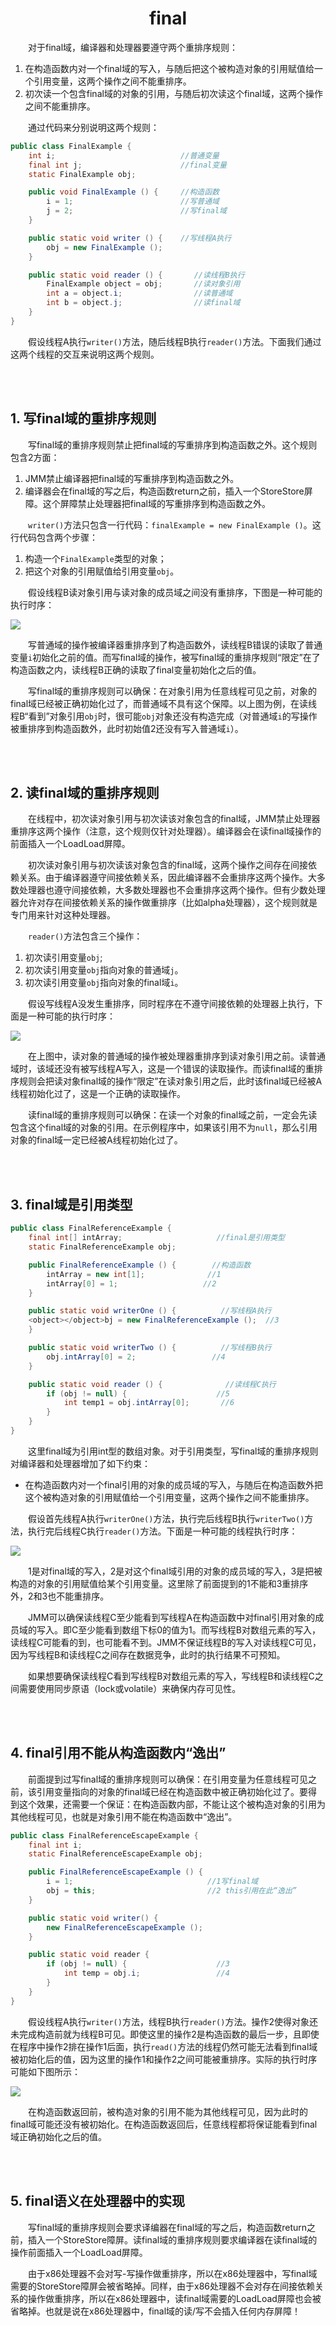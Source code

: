 # <center>final</center>




&#12288;&#12288;对于final域，编译器和处理器要遵守两个重排序规则：
1. 在构造函数内对一个final域的写入，与随后把这个被构造对象的引用赋值给一个引用变量，这两个操作之间不能重排序。
2. 初次读一个包含final域的对象的引用，与随后初次读这个final域，这两个操作之间不能重排序。

&#12288;&#12288;通过代码来分别说明这两个规则：

``` java
public class FinalExample {
    int i;                            //普通变量
    final int j;                      //final变量
    static FinalExample obj;

    public void FinalExample () {     //构造函数
        i = 1;                        //写普通域
        j = 2;                        //写final域
    }

    public static void writer () {    //写线程A执行
        obj = new FinalExample ();
    }

    public static void reader () {       //读线程B执行
        FinalExample object = obj;       //读对象引用
        int a = object.i;                //读普通域
        int b = object.j;                //读final域
    }
}
```

&#12288;&#12288;假设线程A执行`writer()`方法，随后线程B执行`reader()`方法。下面我们通过这两个线程的交互来说明这两个规则。

<br></br>



## 1. 写final域的重排序规则

&#12288;&#12288;写final域的重排序规则禁止把final域的写重排序到构造函数之外。这个规则包含2方面：
1. JMM禁止编译器把final域的写重排序到构造函数之外。
2. 编译器会在final域的写之后，构造函数return之前，插入一个StoreStore屏障。这个屏障禁止处理器把final域的写重排序到构造函数之外。

&#12288;&#12288;`writer()`方法只包含一行代码：`finalExample = new FinalExample ()`。这行代码包含两个步骤：
1. 构造一个`FinalExample`类型的对象；
2. 把这个对象的引用赋值给引用变量`obj`。

&#12288;&#12288;假设线程B读对象引用与读对象的成员域之间没有重排序，下图是一种可能的执行时序：

![](./Images/final1.png)

&#12288;&#12288;写普通域的操作被编译器重排序到了构造函数外，读线程B错误的读取了普通变量`i`初始化之前的值。而写final域的操作，被写final域的重排序规则“限定”在了构造函数之内，读线程B正确的读取了final变量初始化之后的值。

&#12288;&#12288;写final域的重排序规则可以确保：在对象引用为任意线程可见之前，对象的final域已经被正确初始化过了，而普通域不具有这个保障。以上图为例，在读线程B“看到”对象引用`obj`时，很可能`obj`对象还没有构造完成（对普通域`i`的写操作被重排序到构造函数外，此时初始值2还没有写入普通域`i`）。

<br></br>



## 2. 读final域的重排序规则

&#12288;&#12288;在线程中，初次读对象引用与初次读该对象包含的final域，JMM禁止处理器重排序这两个操作（注意，这个规则仅针对处理器）。编译器会在读final域操作的前面插入一个LoadLoad屏障。

&#12288;&#12288;初次读对象引用与初次读该对象包含的final域，这两个操作之间存在间接依赖关系。由于编译器遵守间接依赖关系，因此编译器不会重排序这两个操作。大多数处理器也遵守间接依赖，大多数处理器也不会重排序这两个操作。但有少数处理器允许对存在间接依赖关系的操作做重排序（比如alpha处理器），这个规则就是专门用来针对这种处理器。

&#12288;&#12288;`reader()`方法包含三个操作：
1. 初次读引用变量`obj`;
2. 初次读引用变量`obj`指向对象的普通域`j`。
3. 初次读引用变量`obj`指向对象的final域`i`。

&#12288;&#12288;假设写线程A没发生重排序，同时程序在不遵守间接依赖的处理器上执行，下面是一种可能的执行时序：

![](./Images/final2.png)

&#12288;&#12288;在上图中，读对象的普通域的操作被处理器重排序到读对象引用之前。读普通域时，该域还没有被写线程A写入，这是一个错误的读取操作。而读final域的重排序规则会把读对象final域的操作“限定”在读对象引用之后，此时该final域已经被A线程初始化过了，这是一个正确的读取操作。

&#12288;&#12288;读final域的重排序规则可以确保：在读一个对象的final域之前，一定会先读包含这个final域的对象的引用。在示例程序中，如果该引用不为`null`，那么引用对象的final域一定已经被A线程初始化过了。

<br></br>



## 3. final域是引用类型

``` java
public class FinalReferenceExample {
	final int[] intArray;                     //final是引用类型
	static FinalReferenceExample obj;

	public FinalReferenceExample () {        //构造函数
    	intArray = new int[1];              //1
    	intArray[0] = 1;                   //2
	}

	public static void writerOne () {          //写线程A执行
    <object></object>bj = new FinalReferenceExample ();  //3
	}

	public static void writerTwo () {          //写线程B执行
    	obj.intArray[0] = 2;                 //4
	}

	public static void reader () {              //读线程C执行
    	if (obj != null) {                    //5
        	int temp1 = obj.intArray[0];       //6
    	}
	}
}
```

&#12288;&#12288;这里final域为引用int型的数组对象。对于引用类型，写final域的重排序规则对编译器和处理器增加了如下约束：
* 在构造函数内对一个final引用的对象的成员域的写入，与随后在构造函数外把这个被构造对象的引用赋值给一个引用变量，这两个操作之间不能重排序。

&#12288;&#12288;假设首先线程A执行`writerOne()`方法，执行完后线程B执行`writerTwo()`方法，执行完后线程C执行`reader()`方法。下面是一种可能的线程执行时序：

![](./Images/final3.png)

&#12288;&#12288;1是对final域的写入，2是对这个final域引用的对象的成员域的写入，3是把被构造的对象的引用赋值给某个引用变量。这里除了前面提到的1不能和3重排序外，2和3也不能重排序。

&#12288;&#12288;JMM可以确保读线程C至少能看到写线程A在构造函数中对final引用对象的成员域的写入。即C至少能看到数组下标0的值为1。而写线程B对数组元素的写入，读线程C可能看的到，也可能看不到。JMM不保证线程B的写入对读线程C可见，因为写线程B和读线程C之间存在数据竞争，此时的执行结果不可预知。

&#12288;&#12288;如果想要确保读线程C看到写线程B对数组元素的写入，写线程B和读线程C之间需要使用同步原语（lock或volatile）来确保内存可见性。

<br></br>



## 4. final引用不能从构造函数内“逸出”

&#12288;&#12288;前面提到过写final域的重排序规则可以确保：在引用变量为任意线程可见之前，该引用变量指向的对象的final域已经在构造函数中被正确初始化过了。要得到这个效果，还需要一个保证：在构造函数内部，不能让这个被构造对象的引用为其他线程可见，也就是对象引用不能在构造函数中“逸出”。

``` java
public class FinalReferenceEscapeExample {
	final int i;
	static FinalReferenceEscapeExample obj;

	public FinalReferenceEscapeExample () {
    	i = 1;                              //1写final域
    	obj = this;                         //2 this引用在此“逸出”
	}

	public static void writer() {
    	new FinalReferenceEscapeExample ();
	}

	public static void reader {
    	if (obj != null) {                    //3
        	int temp = obj.i;                 //4
    	}
	}
}
```

&#12288;&#12288;假设线程A执行`writer()`方法，线程B执行`reader()`方法。操作2使得对象还未完成构造前就为线程B可见。即使这里的操作2是构造函数的最后一步，且即使在程序中操作2排在操作1后面，执行`read()`方法的线程仍然可能无法看到final域被初始化后的值，因为这里的操作1和操作2之间可能被重排序。实际的执行时序可能如下图所示：

![](./Images/final4.png)

&#12288;&#12288;在构造函数返回前，被构造对象的引用不能为其他线程可见，因为此时的final域可能还没有被初始化。在构造函数返回后，任意线程都将保证能看到final域正确初始化之后的值。

<br></br>



## 5. final语义在处理器中的实现

&#12288;&#12288;写final域的重排序规则会要求译编器在final域的写之后，构造函数return之前，插入一个StoreStore障屏。读final域的重排序规则要求编译器在读final域的操作前面插入一个LoadLoad屏障。

&#12288;&#12288;由于x86处理器不会对写-写操作做重排序，所以在x86处理器中，写final域需要的StoreStore障屏会被省略掉。同样，由于x86处理器不会对存在间接依赖关系的操作做重排序，所以在x86处理器中，读final域需要的LoadLoad屏障也会被省略掉。也就是说在x86处理器中，final域的读/写不会插入任何内存屏障！
